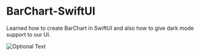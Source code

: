 # BarChart-SwiftUI
Learned how to create BarChart in SwiftUI and also how to give dark mode support to our UI.

![Optional Text](../master/barChart.png)
